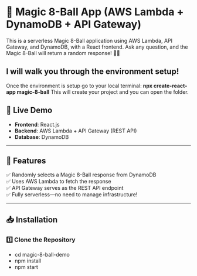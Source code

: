 # 🎱 Magic 8-Ball App (AWS Lambda + DynamoDB + API Gateway)

This is a serverless Magic 8-Ball application using AWS Lambda, API Gateway, and DynamoDB, with a React frontend. Ask any question, and the Magic 8-Ball will return a random response! 🎱✨

## I will walk you through the environment setup!

Once the environment is setup go to your local terminal: 
**npx create-react-app magic-8-ball** 
This will create your project and you can open the folder. 

## **🚀 Live Demo**

- **Frontend**: React.js
- **Backend**: AWS Lambda + API Gateway (REST API)
- **Database**: DynamoDB

---

## **📌 Features**

✅ Randomly selects a Magic 8-Ball response from DynamoDB  
✅ Uses AWS Lambda to fetch the response  
✅ API Gateway serves as the REST API endpoint  
✅ Fully serverless—no need to manage infrastructure!

---

## **📥 Installation**

### **1️⃣ Clone the Repository**
- cd magic-8-ball-demo
- npm install 
- npm start
